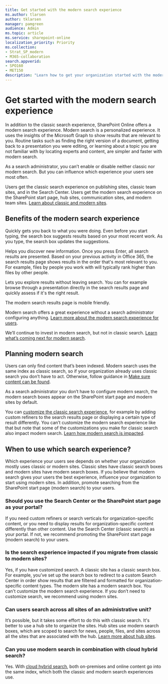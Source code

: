 ```yaml
---
title: Get started with the modern search experience
ms.author: tlarsen
author: tklarsen
manager: pamgreen
audience: Admin
ms.topic: article
ms.service: sharepoint-online
localization_priority: Priority
ms.collection:  
- Strat_SP_modern
- M365-collaboration
search.appverid:
- SPO160
- MET150
description: "Learn how to get your organization started with the modern search experience"
---
```


# Get started with the modern search experience

In addition to the classic search experience, SharePoint Online offers a modern search experience. Modern search is a personalized experience. It uses the insights of the Microsoft Graph to show results that are relevant to you. Routine tasks such as finding the right version of a document, getting back to a presentation you were editing, or learning about a topic you are not familiar with by locating experts and content, are simpler and faster with modern search.

As a search administrator, you can’t enable or disable neither classic nor modern search. But you can influence which experience your users see most often.

Users get the classic search experience on publishing sites, classic team sites, and in the Search Center. Users get the modern search experience on the SharePoint start page, hub sites, communication sites, and modern team sites. [Learn about classic and modern sites](https://support.office.com/article/SharePoint-classic-and-modern-experiences-5725c103-505d-4a6e-9350-300d3ec7d73f).



## Benefits of the modern search experience

Quickly gets you back to what you were doing. Even before you start typing, the search box suggests results based on your most recent work. As you type, the search box updates the suggestions.

Helps you discover new information. Once you press Enter, all search results are presented. Based on your previous activity in Office 365, the search results page shows results in the order that's most relevant to you. For example, files by people you work with will typically rank higher than files by other people.

Lets you explore results without leaving search. You can for example browse through a presentation directly in the search results page and quickly assess if it's the right result.

The modern search results page is mobile friendly.

Modern search offers a great experience without a search administrator configuring anything. [Learn more about the modern search experience for users](https://support.office.com/article/What-s-new-in-search-in-Office-365-b81ab573-ec9c-4aa9-a369-b3c630f878a7).

We’ll continue to invest in modern search, but not in classic search. [Learn what’s coming next for modern search](http://aka.ms/MicrosoftSearch).


## Planning modern search

Users can only find content that’s been indexed. Modern search uses the same index as classic search, so if your organization already uses classic search you don’t have to act. Otherwise, follow guidance in [Make sure content can be found](make-sure-content-can-be-found.md).

As a search administrator you don’t have to configure modern search, the modern search boxes appear on the SharePoint start page and modern sites by default.

You can [customize the classic search experience](overview-of-search.md), for example by adding custom refiners to the search results page or displaying a certain type of result differently. You can’t customize the modern search experience like that but note that some of the customizations you make for classic search also impact modern search. [Learn how modern search is impacted](differences-classic-modern-search.md).


## When to use which search experience?
Which experience your users see depends on whether your organization mostly uses classic or modern sites. Classic sites have classic search boxes and modern sites have modern search boxes. If you believe that modern search gives your users the best experience, influence your organization to start using modern sites. In addition, promote searching from the SharePoint start page (modern search) to your users.

### Should you use the Search Center or the SharePoint start page as your portal?
If you need custom refiners or search verticals for organization-specific content, or you need to display results for organization-specific content differently than other content. Use the Search Center (classic search) as your portal. If not, we recommend promoting the SharePoint start page (modern search) to your users. 

### Is the search experience impacted if you migrate from classic to modern sites?
Yes, if you have customized search. A classic site has a classic search box. For example, you’ve set up the search box to redirect to a custom Search Center in order show results that are filtered and formatted for organization-specific content types. The modern site has a modern search box. You can't customize the modern search experience. If you don’t need to customize search, we recommend using modern sites.

### Can users search across all sites of an administrative unit?
It’s possible, but it takes some effort to do this with classic search. It's better to use a hub site to organize the sites. Hub sites use modern search boxes, which are scoped to search for news, people, files, and sites across all the sites that are associated with the hub. [Learn more about hub sites](https://support.office.com/article/what-is-a-sharepoint-hub-site-fe26ae84-14b7-45b6-a6d1-948b3966427f?).

### Can you use modern search in combination with cloud hybrid search?
Yes. With [cloud hybrid search](/sharepoint/hybrid/learn-about-cloud-hybrid-search-for-sharepoint), both on-premises and online content go into the same index, which both the classic and modern search experiences use.
